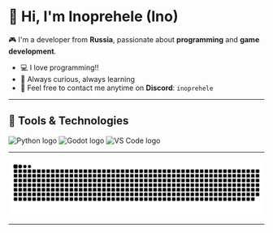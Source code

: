 # 👋 Hi, I'm Inoprehele (Ino)

🎮 I'm a developer from **Russia**, passionate about **programming** and **game development**.

- 💻 I love programming!!
- 🧠 Always curious, always learning
- 📨 Feel free to contact me anytime on **Discord**: `inoprehele`

---

## 🧰 Tools & Technologies

<p align="left">
  <img src="https://cdn.jsdelivr.net/gh/devicons/devicon/icons/python/python-original.svg" height="40" alt="Python logo" />
  <img src="https://cdn.jsdelivr.net/gh/devicons/devicon/icons/godot/godot-original.svg" height="40" alt="Godot logo" />
  <img src="https://cdn.jsdelivr.net/gh/devicons/devicon/icons/vscode/vscode-original.svg" height="40" alt="VS Code logo" />
</p>

---


![snake gif](https://github.com/Platane/snk/raw/output/github-contribution-grid-snake.svg)

---

